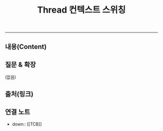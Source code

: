 ﻿---
tags:
  - 미완
  - OS
  - Thread
aliases: 
created: 2024-12-13
title: Thread 컨텍스트 스위칭
---
---

## 내용(Content)


## 질문 & 확장

(없음)

## 출처(링크)


## 연결 노트

- down:: [[TCB]]








